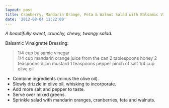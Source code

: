 ```yaml
---
layout: post
title: Cranberry, Mandarin Orange, Feta & Walnut Salad with Balsamic Vinaigrette
date: '2012-08-04 11:22:00'
---
```


*A beautifully sweet, crunchy, chewy, twangy salad.*

Balsamic Vinaigrette Dressing:

> 1/4 cup balsamic vinegar  
1/4 cup mandarin orange juice from the can
2 tablespoons honey
2 teaspoons dijon mustard
1 teaspoons pepper
pinch of salt
1/4 cup olive oil

* Combine ingredients (minus the olive oil).
* Slowly drizzle in olive oil, whisking to incorporate.
* Add more salt and pepper to taste.
* Serve over mixed greens.
* Sprinkle salad with mandarin oranges, cranberries, feta and walnuts.